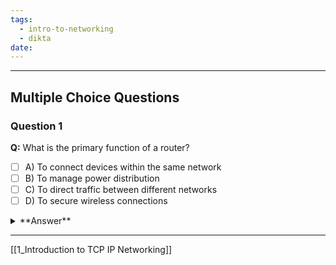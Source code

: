 ```yaml
---
tags:
  - intro-to-networking
  - dikta
date:
---
```


---

## Multiple Choice Questions

### Question 1
**Q:** What is the primary function of a router?

- [ ] A) To connect devices within the same network
- [ ] B) To manage power distribution
- [ ] C) To direct traffic between different networks
- [ ] D) To secure wireless connections

<details>
<summary>**Answer**</summary>
C) To direct traffic between different networks
</details>

---




[[1_Introduction to TCP IP Networking]]